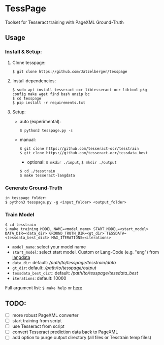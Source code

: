 # TessPage
Toolset for Tesseract training with PageXML Ground-Truth

## Usage
### Install & Setup:
1. Clone tesspage:
    ```
    $ git clone https://github.com/Jatzelberger/tesspage
    ```

2. Install dependencies:
    ```
    $ sudo apt install tesseract-ocr libtesseract-ocr libtool pkg-config make wget find bash unzip bc
    $ cd tesspage
    $ pip install -r requirements.txt
   ```
3. Setup:
   - auto (experimental):
     ```
     $ python3 tesspage.py -s
     ```
   - manual:
     ```
     $ git clone https://github.com/tesseract-ocr/tesstrain
     $ git clone https://github.com/tesseract-ocr/tessdata_best
     ```
     - optional: `$ mkdir ./input`, `$ mkdir ./output`
     ```
     $ cd ./tesstrain
     $ make tesseract-langdata
     ```

### Generate Ground-Truth
```
in tesspage folder:
$ python3 tesspage.py -g <input_folder> <output_folder>
```

### Train Model
```
$ cd tesstrain
$ make training MODEL_NAME=<model_name> START_MODEL=<start_model> DATA_DIR=<data_dir> GROUND_TRUTH_DIR=<gt_dir> TESSDATA=<tessdata_best_dict> MAX_ITERATIONS=<iterations>
```
- `model_name`: select your model name
- `start_model`: select start model. Custom or Lang-Code (e.g. "eng") from [langdata](https://github.com/tesseract-ocr/langdata)
- `data_dir`: default: _/path/to/tesspage/tesstrain/data_
- `gt_dir`: default: _/path/to/tesspage/output_
- `tessdata_best_dict`: default: _/path/to/tesspage/tessdata_best_
- `iterations`: default: 10000

Full argument list: `$ make help` or [here](https://github.com/tesseract-ocr/tesstrain#train)

## TODO:
- [ ] more robust PageXML converter
- [ ] start training from script
- [ ] use Tesseract from script
- [ ] convert Tesseract prediction data back to PageXML
- [ ] add option to purge output directory (all files or Tesstrain temp files)
